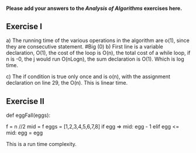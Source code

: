 #### Please add your answers to the **_Analysis of Algorithms_** exercises here.

## Exercise I

a)
The running time of the various operations in the algorithm are o(1), since they are consecutive statement. #Big (0)
b)
First line is a variable declaration, O(1), the cost of the loop is O(n), the total cost of a while loop, if n is -0, the j would run O(nLogn), the sum declaration is O(1). Which is log time.

c)
The if condition is true only once and is o(n), with the assignment declaration on line 29, the O(n). This is linear time.

## Exercise II

def eggFall(eggs):

<!-- f = [] -->

f = n //2
mid = f
eggs = [1,2,3,4,5,6,7,8]
if egg => mid:
egg - 1
elif egg <= mid:
egg = egg

This is a run time complexity.
